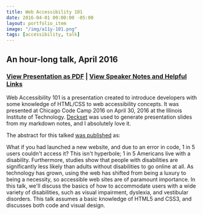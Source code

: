 ```yaml
---
title: Web Accessibility 101
date: 2016-04-01 00:00:00 -05:00
layout: portfolio_item
image: "/img/a11y-101.png"
tags: [accessibility, talk]
---
```


## An hour-long talk, April 2016
### [View Presentation as PDF](/documents/web_accessibility_ccc.pdf) | [View Speaker Notes and Helpful Links](/documents/web_accessibility_ccc.md)

<p>Web Accessibility 101 is a presentation created to introduce developers with some knowledge of HTML/CSS to web accessibility concepts. It was presented at Chicago Code Camp 2016 on April 30, 2016 at the Illinois Institute of Technology. <a href="http://www.decksetapp.com/">Deckset</a> was used to generate presentation slides from my markdown notes, and I absolutely love it.</p>
<p>The abstract for this talked <a href="http://chicagocodecamp.com/sessions/detail/1124">was published</a> as: </p>
<p>What if you had launched a new website, and due to an error in code, 1 in 5 users couldn't access it? This isn't hyperbole; 1 in 5 Americans live with a disability. Furthermore, studies show that people with disabilities are significantly less likely than adults without disabilities to go online at all. As technology has grown, using the web has shifted from being a luxury to being a necessity, so accessible web sites are of paramount importance. In this talk, we'll discuss the basics of how to accommodate users with a wide variety of disabilities, such as visual impairment, dyslexia, and vestibular disorders. This talk assumes a basic knowledge of HTML5 and CSS3, and discusses both code and visual design.</p>
